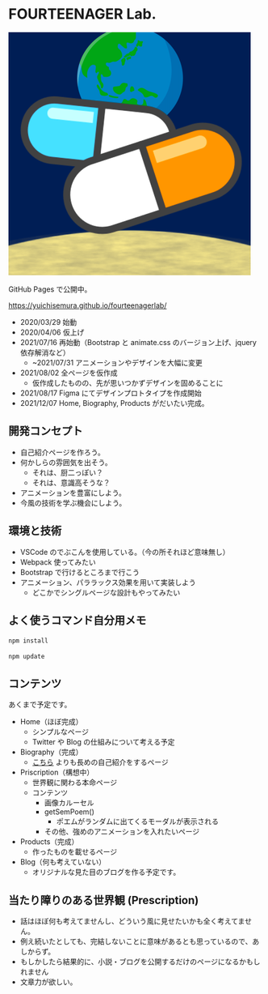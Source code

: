 # FOURTEENAGER Lab.

![favicon](./src/assets/14l-favicon.png)

GitHub Pages で公開中。

https://yuichisemura.github.io/fourteenagerlab/

- 2020/03/29 始動
- 2020/04/06 仮上げ
- 2021/07/16 再始動（Bootstrap と animate.css のバージョン上げ、jquery 依存解消など）
  - ~2021/07/31 アニメーションやデザインを大幅に変更
- 2021/08/02 全ページを仮作成
  - 仮作成したものの、先が思いつかずデザインを固めることに
- 2021/08/17 Figma にてデザインプロトタイプを作成開始
- 2021/12/07 Home, Biography, Products がだいたい完成。

## 開発コンセプト

- 自己紹介ページを作ろう。
- 何かしらの雰囲気を出そう。
  - それは、厨二っぽい？
  - それは、意識高そうな？
- アニメーションを豊富にしよう。
- 今風の技術を学ぶ機会にしよう。

## 環境と技術

- VSCode のでぶこんを使用している。（今の所それほど意味無し）
- Webpack 使ってみたい
- Bootstrap で行けるところまで行こう
- アニメーション、パララックス効果を用いて実装しよう
  - どこかでシングルページな設計もやってみたい

## よく使うコマンド自分用メモ

`npm install`

`npm update`

## コンテンツ

あくまで予定です。

- Home（ほぼ完成）
  - シンプルなページ
  - Twitter や Blog の仕組みについて考える予定
- Biography（完成）
  - [こちら](https://yuichisemura.github.io/) よりも長めの自己紹介をするページ
- Priscription（構想中）
  - 世界観に関わる本命ページ
  - コンテンツ
    - 画像カルーセル
    - getSemPoem()
      - ポエムがランダムに出てくるモーダルが表示される
    - その他、強めのアニメーションを入れたいページ
- Products（完成）
  - 作ったものを載せるページ
- Blog（何も考えていない）
  - オリジナルな見た目のブログを作る予定です。

## 当たり障りのある世界観 (Prescription)

- 話はほぼ何も考えてませんし、どういう風に見せたいかも全く考えてません。
- 例え続いたとしても、完結しないことに意味があるとも思っているので、あしからず。
- もしかしたら結果的に、小説・ブログを公開するだけのページになるかもしれません
- 文章力が欲しい。
